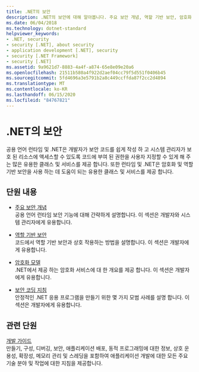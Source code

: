 ```yaml
---
title: .NET의 보안
description: .NET의 보안에 대해 알아봅니다. 주요 보안 개념, 역할 기반 보안, 암호화 모델 및 보안 코딩 지침에 대해 설명 하는 링크를 따르세요.
ms.date: 06/04/2018
ms.technology: dotnet-standard
helpviewer_keywords:
- .NET, security
- security [.NET], about security
- application development [.NET], security
- security [.NET Framework]
- security [.NET]
ms.assetid: 9a9621d7-8883-4a4f-a874-65e8e09e20a6
ms.openlocfilehash: 21511b580a4f922d2aef04cc79f5d551f0406b45
ms.sourcegitcommit: 5fd4696a3e5791b2a8c449ccffda87f2cc2d4894
ms.translationtype: MT
ms.contentlocale: ko-KR
ms.lasthandoff: 06/15/2020
ms.locfileid: "84767821"
---
```

# <a name="security-in-net"></a>.NET의 보안

공용 언어 런타임 및 .NET은 개발자가 보안 코드를 쉽게 작성 하 고 시스템 관리자가 보호 된 리소스에 액세스할 수 있도록 코드에 부여 된 권한을 사용자 지정할 수 있게 해 주는 많은 유용한 클래스 및 서비스를 제공 합니다. 또한 런타임 및 .NET은 암호화 및 역할 기반 보안을 사용 하는 데 도움이 되는 유용한 클래스 및 서비스를 제공 합니다.

## <a name="in-this-section"></a>단원 내용

- [주요 보안 개념](key-security-concepts.md)  
공용 언어 런타임 보안 기능에 대해 간략하게 설명합니다. 이 섹션은 개발자와 시스템 관리자에게 유용합니다.

- [역할 기반 보안](role-based-security.md)  
코드에서 역할 기반 보안과 상호 작용하는 방법을 설명합니다. 이 섹션은 개발자에게 유용합니다.

- [암호화 모델](cryptography-model.md)  
.NET에서 제공 하는 암호화 서비스에 대 한 개요를 제공 합니다. 이 섹션은 개발자에게 유용합니다.

- [보안 코딩 지침](secure-coding-guidelines.md)  
안정적인 .NET 응용 프로그램을 만들기 위한 몇 가지 모범 사례를 설명 합니다. 이 섹션은 개발자에게 유용합니다.

## <a name="related-sections"></a>관련 단원

[개발 가이드](../../framework/development-guide.md)  
만들기, 구성, 디버깅, 보안, 애플리케이션 배포, 동적 프로그래밍에 대한 정보, 상호 운용성, 확장성, 메모리 관리 및 스레딩을 포함하여 애플리케이션 개발에 대한 모든 주요 기술 분야 및 작업에 대한 지침을 제공합니다.
